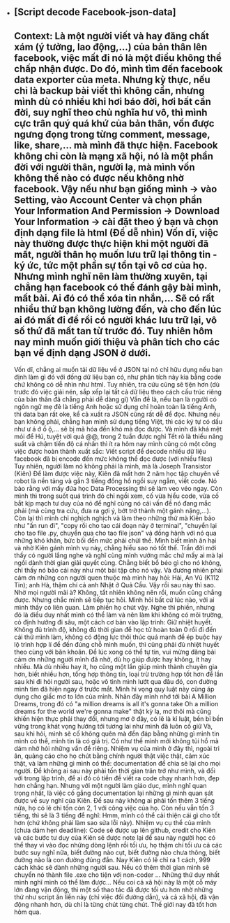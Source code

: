 - [Script decode Facebook-json-data]
  ---
  Context: Là một người viết và hay đăng chất xám (ý tưởng, lao động,...) của bản thân lên facebook, việc mất đi nó là một điều không thể chấp nhận được. 
  Do đó, mình tìm đến facebook data exporter của meta. Nhưng kỳ thực, nếu chỉ là backup bài viết thì không cần, nhưng mình dù có nhiều khi hơi báo đời, hơi bất cần đời, suy nghĩ theo chủ nghĩa hư vô, thì mình cực trân quý quá khứ của bản thân, vốn được ngưng đọng trong từng comment, message, like, share,... mà mình đã thực hiện. 
  Facebook không chỉ còn là mạng xã hội, nó là một phần đời với người thân, người lạ, mà mình vốn không thể nào có được nếu không nhờ facebook.
  Vậy nếu như bạn giống mình -> vào Setting, vào Account Center và chọn phần Your Information And Permission -> Download Your Information -> cài đặt theo ý bạn và chọn định dạng file là html (Để dễ nhìn)
  Vốn dĩ, việc này thường được thực hiện khi một người đã mất, người thân họ muốn lưu trữ lại thông tin - ký ức, tức một phần sự tồn tại vô cơ của họ. Nhưng mình nghĩ nên làm thường xuyên, tại chẳng hạn facebook có thể đánh gậy bài mình, mất bài. Ai đó có thể xóa tin nhắn,... Sẽ có rất nhiều thứ bạn không lường đến, và cho đến lúc ai đó mất đi để rồi có người khác lưu trữ lại, vô số thứ đã mất tan từ trước đó. 
  Tuy nhiên hôm nay mình muốn giới thiệu và phân tích cho các bạn về định dạng JSON ở dưới. 
  ---
  Vốn dĩ, chẳng ai muốn tải dữ liệu về ở JSON tại nó chỉ hữu dụng nếu bạn định làm gì đó với đống dữ liệu bạn có, như phân tích này kia bằng code chứ không có dễ nhìn như html. Tuy nhiên, tra cứu cũng sẽ tiện hơn (dù trước đó việc giải nén, sắp xếp lại tất cả dữ liệu theo cách cấu trúc riêng của bản thân đã chẳng phải dễ dàng gì)
  Vấn đề là, nếu bạn là người có ngôn ngữ mẹ đẻ là tiếng Anh hoặc sử dụng chỉ hoàn toàn là tiếng Anh, thì data bạn rất oke, kể cả xuất ra JSON cũng rất dễ để đọc. Nhưng nếu bạn không phải, chẳng hạn mình sử dụng tiếng Việt, thì các ký tự có dấu như ư á ớ ồ ộ,... sẽ bị mã hóa đến khó mà đọc được. 
  Và mình đã khá mệt mỏi để 
  Hú, tuyệt vời quá @@, trong 2 tuần được nghỉ Tết rõ là thiếu năng suất và chậm tiến độ cá nhân thì ít ra hôm nay mình cũng có một công việc được hoàn thành xuất sắc: 
  Viết script để decode nhiều dữ liệu facebook đã bị encode đến mức không thể đọc được (với nhiều files) 
  Tuy nhiên, người làm nó không phải là mình, mà là Joseph Transistor (Kiên)
  Để làm được việc này, Kiên đã mất hơn 2 năm học tập chuyên về robot là nền tảng và gần 3 tiếng đồng hồ ngồi suy ngẫm, viết code. Nó bảo rằng với mấy đứa học Data Processing thì sẽ làm veo véo ngay. 
  Còn mình thì trong suốt quá trình đó chỉ ngồi xem, cố vừa hiểu code, vừa cố bắt kịp mạch tư duy của nó để nghĩ cùng nó cái vấn đề nó đang mắc phải (mà cùng tra cứu, đưa ra gợi ý, bớt trở thành một gánh nặng,...). Còn lại thì mình chỉ nghịch nghịch và làm theo những thứ mà Kiên bảo như "ấn run đi", "copy rồi cho tao cái đoạn này ở terminal", "chuyển lại cho tao file .py, chuyển qua cho tao file json" và đồng hành với nó qua những khó khăn, bức bối đến mức phải chửi thề.
  Mình biết mình ăn hại và nhờ Kiên gánh mình vụ này, chẳng hiểu sao nó tốt thế. Trần đời mới thấy có người lắng nghe và nghĩ cùng mình vướng mắc chứ mấy ai mà lại ngồi dành thời gian giải quyết cùng. Chẳng biết bổ béo gì cho nó không, chỉ thấy nó bảo cái này như một bài tập cho nó vậy. 
  Và đương nhiên phải cảm ơn những con người quen thuộc mà mình hay hỏi: Hải, An Vũ (K112 Tin); anh Hà, thậm chí cả anh Nhật ở Quả Cầu. 
  Vậy rồi sau này thì sao. Nhờ mọi người mãi à? Không, tất nhiên không nên rồi, muốn cũng chẳng được. Nhưng chắc mình sẽ tiếp tục hỏi. Mình hỏi bất cứ lúc nào, với ai mình thấy có liên quan. Làm phiền họ chút vậy. Nghe thì phiền, nhưng đó là điều duy nhất mình có thể làm và nên làm khi không có môi trường, có định hướng đi sâu, một cách cơ bản vào lập trình: Giữ nhiệt huyết. 
  Không đủ trình độ, không đủ thời gian để học từ hoàn toàn 0 rồi đi đến cái thứ mình làm, không có động lực thôi thúc quá mạnh để ép buộc hay lộ trình hợp lí để đến đúng chỗ mình muốn, thì cũng phải đủ nhiệt huyết theo cùng với băn khoăn.
  Để lúc xong có thể tự tin, vui mừng đăng bài cảm ơn những người mình đã nhờ, dù họ giúp được hay không, ít hay nhiều. Mà dù nhiều hay ít, họ cũng một lần giúp mình thành chuyên gia hơn, biết nhiều hơn, tổng hợp thông tin, loại trừ trường hợp tốt hơn để lần sau khi đi hỏi người sau, hoặc vô tình mình lướt qua đâu đó, con đường mình tìm đã hiện ngay ở trước mắt. 
  Mình hi vọng quy luật này cũng áp dụng cho giấc mơ to lớn của mình. Nhân đây mình nhớ tới bài A Million Dreams, trong đó có 
  "a million dreams is all it's gonna take
  Oh a million dreams for the world we're gonna make"
  thật kỳ lạ, mơ thôi mà cũng khiến hiện thực phải thay đổi, nhưng mơ ở đây, có lẽ là kỉ luật, bền bỉ bền vững trong khát vọng hướng tới tương lai như mình đã luôn cố giữ
  Và, sau khi hỏi, mình sẽ cố không quên mà đền đáp bằng những gì mình tin mình có thể, mình tin là có giá trị. Có như thế mình mới không tủi hổ mà dám nhờ hỏi những vấn đề riêng. 
  Nhiệm vụ của mình ở đây thì, ngoài tri ân, quảng cáo cho họ chút bằng chính người thật việc thật, cảm xúc thật, và làm những gì mình có thể: documentation để chia sẻ lại cho mọi người. 
  Để không ai sau này phải tốn thời gian trăn trở như mình, và đối với trong lập trình, để ai đó có tiền đề viết ra code chạy nhanh hơn, đẹp hơn chẳng hạn. Nhưng với một người làm giáo dục, mình nghĩ quan trọng nhất, là việc cố gắng documentation lại những gì mình quan sát được về suy nghĩ của Kiên. 
  Để sau này không ai phải tốn thêm 3 tiếng nữa, họ có lẽ chỉ tốn còn 2, 1 với công việc của họ. Còn nếu vẫn tốn 3 tiếng, thì sẽ là 3 tiếng để nghĩ: Hmm, mình có thể cải thiện cái gì cho tốt hơn (chứ không phải làm sao sửa lỗi này). 
  Nhiệm vụ cụ thể của mình (chưa dám hẹn deadline): 
  Code sẽ được up lên github, credit cho Kiên và các bước tư duy của Kiên sẽ được note lại để sau này người học có thể thay vì vào đọc những dòng lệnh rồi tối ưu, họ thậm chí tối ưu cả các bước suy nghĩ nữa, biết đường nào cụt, biết đường nào chưa thông, biết đường nào là con đường đúng đắn. Nay Kiên có lẽ chỉ ra 1 cách, 999 cách khác sẽ dành những người sau.
  Nếu có thêm thời gian mình sẽ chuyển nó thành file .exe cho tiện với non-coder 
  ... Những thứ duy nhất mình nghĩ mình có thể làm được...
  Nếu coi cả xã hội này là một cỗ máy lớn đang vận động, thì một số thao tác đã được tối ưu hơn nhờ những thứ như script ăn liền này (chỉ việc đổi đường dẫn), và cả xã hội, đã vận động nhanh hơn, dù chỉ là từng chút từng chút. 
  Thế giới nay đã tốt hơn hôm qua.